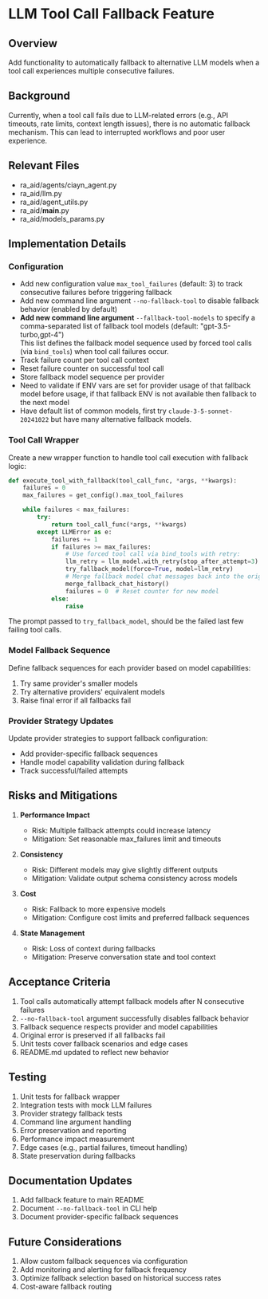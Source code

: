 # LLM Tool Call Fallback Feature

## Overview
Add functionality to automatically fallback to alternative LLM models when a tool call experiences multiple consecutive failures.

## Background
Currently, when a tool call fails due to LLM-related errors (e.g., API timeouts, rate limits, context length issues), there is no automatic fallback mechanism. This can lead to interrupted workflows and poor user experience.

## Relevant Files
- ra_aid/agents/ciayn_agent.py
- ra_aid/llm.py
- ra_aid/agent_utils.py
- ra_aid/__main__.py
- ra_aid/models_params.py


## Implementation Details

### Configuration
- Add new configuration value `max_tool_failures` (default: 3) to track consecutive failures before triggering fallback
- Add new command line argument `--no-fallback-tool` to disable fallback behavior (enabled by default)
- **Add new command line argument** `--fallback-tool-models` to specify a comma-separated list of fallback tool models (default: "gpt-3.5-turbo,gpt-4")  
  This list defines the fallback model sequence used by forced tool calls (via `bind_tools`) when tool call failures occur.
- Track failure count per tool call context
- Reset failure counter on successful tool call
- Store fallback model sequence per provider
- Need to validate if ENV vars are set for provider usage of that fallback model
  before usage, if that fallback ENV is not available then fallback to the next model
- Have default list of common models, first try `claude-3-5-sonnet-20241022` but
  have many alternative fallback models.

### Tool Call Wrapper
Create a new wrapper function to handle tool call execution with fallback logic:

```python
def execute_tool_with_fallback(tool_call_func, *args, **kwargs):
    failures = 0
    max_failures = get_config().max_tool_failures

    while failures < max_failures:
        try:
            return tool_call_func(*args, **kwargs)
        except LLMError as e:
            failures += 1
            if failures >= max_failures:
                # Use forced tool call via bind_tools with retry:
                llm_retry = llm_model.with_retry(stop_after_attempt=3)  # Try three times
                try_fallback_model(force=True, model=llm_retry)
                # Merge fallback model chat messages back into the original chat history.
                merge_fallback_chat_history()
                failures = 0  # Reset counter for new model
            else:
                raise
```

The prompt passed to `try_fallback_model`, should be the failed last few failing tool calls.

### Model Fallback Sequence
Define fallback sequences for each provider based on model capabilities:

1. Try same provider's smaller models
2. Try alternative providers' equivalent models
3. Raise final error if all fallbacks fail

### Provider Strategy Updates
Update provider strategies to support fallback configuration:
- Add provider-specific fallback sequences
- Handle model capability validation during fallback
- Track successful/failed attempts

## Risks and Mitigations
1. **Performance Impact**
   - Risk: Multiple fallback attempts could increase latency
   - Mitigation: Set reasonable max_failures limit and timeouts

2. **Consistency**
   - Risk: Different models may give slightly different outputs
   - Mitigation: Validate output schema consistency across models

3. **Cost**
   - Risk: Fallback to more expensive models
   - Mitigation: Configure cost limits and preferred fallback sequences

4. **State Management** 
   - Risk: Loss of context during fallbacks
   - Mitigation: Preserve conversation state and tool context

## Acceptance Criteria
1. Tool calls automatically attempt fallback models after N consecutive failures
2. `--no-fallback-tool` argument successfully disables fallback behavior
3. Fallback sequence respects provider and model capabilities
4. Original error is preserved if all fallbacks fail
5. Unit tests cover fallback scenarios and edge cases
6. README.md updated to reflect new behavior

## Testing
1. Unit tests for fallback wrapper
2. Integration tests with mock LLM failures 
3. Provider strategy fallback tests
4. Command line argument handling
5. Error preservation and reporting
6. Performance impact measurement
7. Edge cases (e.g., partial failures, timeout handling)
8. State preservation during fallbacks

## Documentation Updates
1. Add fallback feature to main README
2. Document `--no-fallback-tool` in CLI help
3. Document provider-specific fallback sequences

## Future Considerations
1. Allow custom fallback sequences via configuration
2. Add monitoring and alerting for fallback frequency
3. Optimize fallback selection based on historical success rates
4. Cost-aware fallback routing
